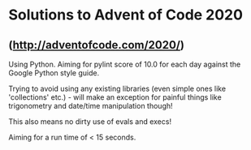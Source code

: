 
# Solutions to Advent of Code 2020

## (<http://adventofcode.com/2020/>)

Using Python. Aiming for pylint score of 10.0 for each day against the Google Python style guide.

Trying to avoid using any existing libraries (even simple ones like 'collections' etc.) - will
make an exception for painful things like trigonometry and date/time manipulation though!

This also means no dirty use of evals and execs!

Aiming for a run time of < 15 seconds.
